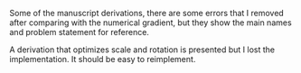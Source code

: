 Some of the manuscript derivations, there are some errors that I removed after
comparing with the numerical gradient, but they show the main names and problem
statement for reference.

A derivation that optimizes scale and rotation is presented but I lost the
implementation. It should be easy to reimplement.
